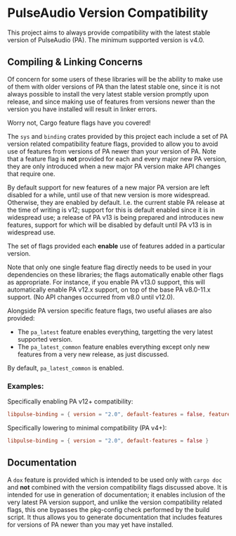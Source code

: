 PulseAudio Version Compatibility
=============================

This project aims to always provide compatibility with the latest stable version of PulseAudio (PA).
The minimum supported version is v4.0.

## Compiling & Linking Concerns

Of concern for some users of these libraries will be the ability to make use of them with older
versions of PA than the latest stable one, since it is not always possible to install the very
latest stable version promptly upon release, and since making use of features from versions newer
than the version you have installed will result in linker errors.

Worry not, Cargo feature flags have you covered!

The `sys` and `binding` crates provided by this project each include a set of PA version related
compatibility feature flags, provided to allow you to avoid use of features from versions of PA newer
than your version of PA. Note that a feature flag is **not** provided for each and every major new
PA version, they are only introduced when a new major PA version make API changes that require one.

By default support for new features of a new major PA version are left disabled for a while, until
use of that new version is more widespread. Otherwise, they are enabled by default. I.e. the current
stable PA release at the time of writing is v12; support for this is default enabled since it is in
widespread use; a release of PA v13 is being prepared and introduces new features, support for which
will be disabled by default until PA v13 is in widespread use.

The set of flags provided each **enable** use of features added in a particular version.

Note that only one single feature flag directly needs to be used in your dependencies on these
libraries; the flags automatically enable other flags as appropriate. For instance, if you enable PA
v13.0 support, this will automatically enable PA v12.x support, on top of the base PA v8.0-11.x
support. (No API changes occurred from v8.0 until v12.0).

Alongside PA version specific feature flags, two useful aliases are also provided:
 - The `pa_latest` feature enables everything, targetting the very latest supported version.
 - The `pa_latest_common` feature enables everything except only new features from a very new
   release, as just discussed.

By default, `pa_latest_common` is enabled.

### Examples:

Specifically enabling PA v12+ compatibility:

```toml
libpulse-binding = { version = "2.0", default-features = false, features = "pa_v12" }
```

Specifically lowering to minimal compatibility (PA v4+):

```toml
libpulse-binding = { version = "2.0", default-features = false }
```

## Documentation

A `dox` feature is provided which is intended to be used only with `cargo doc` and **not** combined
with the version compatibility flags discussed above. It is intended for use in generation of
documentation; it enables inclusion of the very latest PA version support, and unlike the version
compatibility related flags, this one bypasses the pkg-config check performed by the build script.
It thus allows you to generate documentation that includes features for versions of PA newer than
you may yet have installed.
